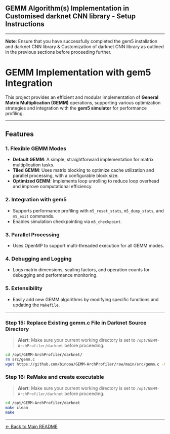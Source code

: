 ## GEMM Algorithm(s) Implementation in Customised darknet CNN library - Setup Instructions

---

**Note**: Ensure that you have successfully completed the gem5 installation and  darknet CNN library & Customization of darknet CNN library as outlined in the previous sections before proceeding further.

# GEMM Implementation with gem5 Integration

This project provides an efficient and modular implementation of **General Matrix Multiplication (GEMM)** operations, supporting various optimization strategies and integration with the **gem5 simulator** for performance profiling.

---

## Features

### 1. Flexible GEMM Modes
- **Default GEMM**: A simple, straightforward implementation for matrix multiplication tasks.
- **Tiled GEMM**: Uses matrix blocking to optimize cache utilization and parallel processing, with a configurable block size.
- **Optimized GEMM**: Implements loop unrolling to reduce loop overhead and improve computational efficiency.

### 2. Integration with gem5
- Supports performance profiling with `m5_reset_stats`, `m5_dump_stats`, and `m5_exit` commands.
- Enables simulation checkpointing via `m5_checkpoint`.

### 3. Parallel Processing
- Uses OpenMP to support multi-threaded execution for all GEMM modes.

### 4. Debugging and Logging
- Logs matrix dimensions, scaling factors, and operation counts for debugging and performance monitoring.

### 5. Extensibility
- Easily add new GEMM algorithms by modifying specific functions and updating the `Makefile`.

---

### Step 15: Replace Existing gemm.c File in Darknet Source Directory
> **Alert**: Make sure your current working directory is set to `/opt/GEMM-ArchProfiler/darknet` before proceeding.
```bash
cd /opt/GEMM-ArchProfiler/darknet/
rm src/gemm.c
wget https://github.com/binooa/GEMM-ArchProfiler/raw/main/src/gemm.c -O src/gemm.c
```

### Step 16: ReMake and create executable
> **Alert**: Make sure your current working directory is set to `/opt/GEMM-ArchProfiler/darknet` before proceeding.

```bash
cd /opt/GEMM-ArchProfiler/darknet
make clean
make
```

---

[← Back to Main README](../README.md)